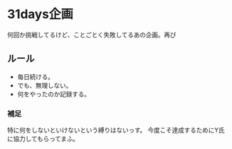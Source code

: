 # 31days企画
  何回か挑戦してるけど、ことごとく失敗してるあの企画。再び

## ルール
  - 毎日続ける。
  - でも、無理しない。
  - 何をやったのか記録する。


### 補足
  特に何をしないといけないという縛りはないっす。
  今度こそ達成するためにY氏に協力してもらってまふ。
